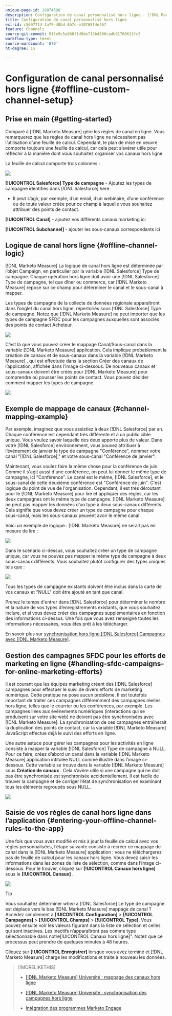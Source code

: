 ```yaml
---
unique-page-id: 18874598
description: Configuration de canal personnalisé hors ligne - [!DNL Marketo Measure]
title: Configuration de canal personnalisé hors ligne
exl-id: c5697714-1a79-40bd-8b7c-e10768f4ef67
feature: Channels
source-git-commit: 915e9c5a968ffd9de713b4308cadb91768613fc5
workflow-type: tm+mt
source-wordcount: '870'
ht-degree: 1%

---
```


# Configuration de canal personnalisé hors ligne {#offline-custom-channel-setup}

## Prise en main {#getting-started}

Comparé à [!DNL Marketo Measure] gère les règles de canal en ligne. Vous remarquerez que les règles de canal hors ligne ne nécessitent pas l’utilisation d’une feuille de calcul. Cependant, le plan de mise en oeuvre comporte toujours une feuille de calcul, car cela peut s’avérer utile pour réfléchir à la manière dont vous souhaitez organiser vos canaux hors ligne.

La feuille de calcul comporte trois colonnes :

![](assets/1-2.png)

**[!UICONTROL Salesforce] Type de campagne** - Ajoutez les types de campagne identifiés dans [!DNL Salesforce] here

* Il peut s’agir, par exemple, d’un email, d’un webinaire, d’une conférence ou de toute valeur créée pour ce champ à laquelle vous souhaitez attribuer des points de contact.

**[!UICONTROL Canal]** - ajoutez vos différents canaux marketing ici

**[!UICONTROL Subchannel]** - ajouter les sous-canaux correspondants ici

## Logique de canal hors ligne {#offline-channel-logic}

[!DNL Marketo Measure] La logique de canal hors ligne est déterminée par l’objet Campaign, en particulier par la variable [!DNL Salesforce] Type de campagne. Chaque opération hors ligne doit avoir une [!DNL Salesforce] Type de campagne, tel que dîner ou commerce, car [!DNL Marketo Measure] repose sur ce champ pour déterminer le canal et le sous-canal à mapper.

Les types de campagne de la collecte de données régionale apparaîtront dans l’onglet du canal hors ligne, répertoriés sous [!DNL Salesforce] Type de campagne. Notez que [!DNL Marketo Measure] ne peut importer que les types de campagne SFDC pour les campagnes auxquelles sont associés des points de contact Acheteur.

![](assets/2-2.png)

C’est là que vous pouvez créer le mappage Canal/Sous-canal dans la variable [!DNL Marketo Measure] application. Cela implique probablement la création de canaux et de sous-canaux dans la variable [!DNL Marketo Measure] , qui est effectuée dans la section Créer des canaux de l’application, affichée dans l’image ci-dessous. De nouveaux canaux et sous-canaux doivent être créés pour [!DNL Marketo Measure] pour comprendre où pousser les points de contact. Vous pouvez décider comment mapper les types de campagne.

![](assets/3-2.png)

## Exemple de mappage de canaux {#channel-mapping-example}

Par exemple, imaginez que vous assistiez à deux [!DNL Salesforce] par an. Chaque conférence est cependant très différente et a un public cible unique. Vous voulez savoir laquelle des deux apporte plus de valeur. Dans votre [!DNL Salesforce] environnement, vous pouvez attribuer à l’événement de janvier le type de campagne &quot;Conférence&quot;, nommer votre canal &quot;[!DNL Salesforce],&quot; et votre sous-canal &quot;Conférence de janvier&quot;.

Maintenant, vous voulez faire la même chose pour la conférence de juin. Comme il s&#39;agit aussi d&#39;une conférence, on peut lui donner le même type de campagne, ici &quot;Conférence&quot;. Le canal est le même, [!DNL Salesforce], et le sous-canal de cette deuxième conférence est &quot;Conférence de juin&quot;. C&#39;est logique du point de vue de l&#39;organisation. Cependant, il est très déroutant pour le [!DNL Marketo Measure] pour lire et appliquer ces règles, car les deux campagnes ont le même type de campagne. [!DNL Marketo Measure] ne peut pas mapper les données d’un type à deux sous-canaux différents. Cela signifie que vous devez créer un type de campagne pour chaque sous-canal, mais les sous-canaux peuvent avoir le même canal.

Voici un exemple de logique : [!DNL Marketo Measure] ne serait pas en mesure de lire :

![](assets/4-2.png)

Dans le scénario ci-dessus, vous souhaitez créer un type de campagne unique, car vous ne pouvez pas mapper le même type de campagne à deux sous-canaux différents. Vous souhaitez plutôt configurer des types uniques tels que :

![](assets/5-2.png)

Tous les types de campagne existants doivent être inclus dans la carte de vos canaux et &quot;NULL&quot; doit être ajouté en tant que canal.

Prenez le temps d&#39;entrer dans [!DNL Salesforce] pour déterminer le nombre et la nature de vos types d’enregistrements existants, que vous souhaitez inclure, et si vous devez créer des campagnes supplémentaires en fonction des informations ci-dessus. Une fois que vous avez renseigné toutes les informations nécessaires, vous êtes prêt à les télécharger.

En savoir plus sur [synchronisation hors ligne [!DNL Salesforce] Campagnes avec [!DNL Marketo Measure]](/help/channel-tracking-and-setup/offline-channels/legacy-processes/syncing-offline-campaigns.md).

## Gestion des campagnes SFDC pour les efforts de marketing en ligne {#handling-sfdc-campaigns-for-online-marketing-efforts}

Il est courant que les équipes marketing créent des [!DNL Salesforce] campagnes pour effectuer le suivi de divers efforts de marketing numérique. Cette pratique ne pose aucun problème. Il est toutefois important de traiter ces campagnes différemment des campagnes réelles hors ligne, telles que le courrier ou les conférences, par exemple. Les campagnes liées aux événements numériques (interactions qui se produisent sur votre site web) ne doivent pas être synchronisées avec [!DNL Marketo Measure]. La synchronisation de ces campagnes entraînerait la duplication des points de contact, car la variable [!DNL Marketo Measure] JavaScript effectue déjà le suivi des efforts en ligne.

Une autre astuce pour gérer les campagnes pour les activités en ligne consiste à mapper la variable [!DNL Salesforce] Type de campagne à NULL. Pour ce faire, créez d’abord un canal dans la variable [!DNL Marketo Measure] application intitulée NULL comme illustré dans l’image ci-dessous. Cette variable se trouve dans la variable [!DNL Marketo Measure] sous **Création de canaux** . Cela s’avère utile si une campagne qui ne doit pas être synchronisée est synchronisée accidentellement. Il est facile de trouver la campagne et de corriger l’état de synchronisation en examinant tous les éléments regroupés sous NULL.

![](assets/6-2.png)

## Saisie de vos règles de canal hors ligne dans l’application {#entering-your-offline-channel-rules-to-the-app}

Une fois que vous avez modifié et mis à jour la feuille de calcul avec vos règles personnalisées, l’étape suivante consiste à recréer ce mappage de canal dans le [!DNL Marketo Measure] application : vous ne téléchargerez pas de feuille de calcul pour les canaux hors ligne. Vous devez saisir les informations dans les zones de liste de sélection, comme dans l’image ci-dessous. Pour le trouver, cliquez sur **[!UICONTROL Canaux hors ligne]** sous le **[!UICONTROL Canaux]** .

![](assets/7-2.png)

>[!TIP]
>
>Vous souhaitez déterminer _when_ a [!DNL Salesforce] Le type de campagne est déplacé vers le bas [!DNL Marketo Measure] mappage de canal ? Accédez simplement à **[!UICONTROL Configuration]** > **[!UICONTROL Campagnes]** > **[!UICONTROL Champs]** > **[!UICONTROL Type]**. Vous pouvez ensuite voir les valeurs figurant dans la liste de sélection et celles qui sont inactives. Les inactifs n’apparaîtront pas comme type sélectionnable dans notre[!UICONTROL Canaux hors ligne]&quot;. Notez que ce processus peut prendre de quelques minutes à 48 heures.

Cliquez sur **[!UICONTROL Enregistrer]** lorsque vous avez terminé et [!DNL Marketo Measure] charge les modifications et traite à nouveau les données.

>[!MORELIKETHIS]
>
>* [[!DNL Marketo Measure] Université : mappage des canaux hors ligne](https://universityonline.marketo.com/courses/bizible-fundamentals-channel-management/#/page/5c630eca34d9f0367662b77f)
>
>* [[!DNL Marketo Measure] Université : synchronisation des campagnes hors ligne](https://universityonline.marketo.com/courses/bizible-fundamentals-channel-management/#/page/5c63286e34d9f0367662b78b)
>
>* [Intégration des programmes Marketo Engage](/help/marketo-measure-and-marketo/marketo-measure-integrations-with-marketo/marketo-engage-programs-integration.md#channel-mapping)
